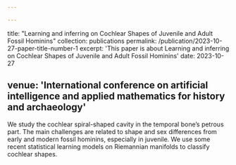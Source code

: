 ```yaml
---

---
```

title: "Learning and inferring on Cochlear Shapes of Juvenile and Adult Fossil Hominins"
collection: publications
permalink: /publication/2023-10-27-paper-title-number-1
excerpt: 'This paper is about Learning and inferring on Cochlear Shapes of Juvenile and Adult Fossil Hominins'
date: 2023-10-27

venue: 'International conference on artificial intelligence and applied mathematics for history and archaeology'
---
We study the cochlear spiral-shaped cavity in the temporal bone’s petrous part. The main challenges are related to shape and sex differences from early and modern fossil hominins, especially in juvenile. We use some recent statistical learning models on Riemannian manifolds to classify cochlear shapes.
